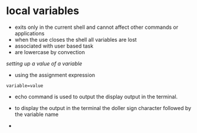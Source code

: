 # local variables 

* exits only in the current shell and cannot affect other commands or applications 
* when the use closes the shell all variables are lost 
* associated with user based task 
* are lowercase by convection 

_setting  up a value of a variable_

* using the assignment expression 

`variable=value`

* echo command is used to output the display output in the terminal.

* to display the output in the terminal the doller sign character followed by the variable name 

* 
